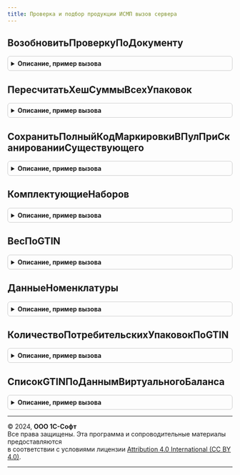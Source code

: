 ```yaml
---
title: Проверка и подбор продукции ИСМП вызов сервера
---
```



## ВозобновитьПроверкуПоДокументу
<details style="margin: 1em 0; padding: 0.5em; border: 1px solid #ccc; border-radius: 6px;">

<summary style="font-weight: bold; cursor: pointer;">Описание, пример вызова</summary>

```bsl

Функция ВозобновитьПроверкуПоДокументу(ДокументСсылка, ВидМаркируемойПродукции, Сценарий) Экспорт
```

Пример вызова
```bsl
Результат = ПроверкаИПодборПродукцииИСМПВызовСервера.ВозобновитьПроверкуПоДокументу(ДокументСсылка, ВидМаркируемойПродукции, Сценарий) 
```
</details>

## ПересчитатьХешСуммыВсехУпаковок
<details style="margin: 1em 0; padding: 0.5em; border: 1px solid #ccc; border-radius: 6px;">

<summary style="font-weight: bold; cursor: pointer;">Описание, пример вызова</summary>

```bsl

// Получает данные по хеш суммам для переданных упаковок. Возвращает таблицу с идентификаторами строк, требующих перемаркировки
//
// Параметры:
//	СтрокиДерева - Массив - содержит структуры с данными упаковок, для которых требуется получить хеш сумму:
//		* ИдентификаторСтроки - Число - идентификатор строки дерева маркируемой продукции
//		* ТипУпаковки - ПеречислениеСсылка.ТипыУпаковок - тип упаковки строки дерева маркируемой продукции
//		* СтатусПроверки - ПеречислениеСсылка.СтатусыПроверкиИПодбораИС - статус проверки строки дерева маркируемой продукции
//		* Штрихкод - Строка - значение штрихкода строки дерева маркируемой продукции
//		* ХешСумма - Строка - рассчитываемая хешсумма строки дерева маркируемой продукции
//		* ПодчиненныеСтроки - Массив - дочерние строки строки дерева маркируемой продукции
//	ПараметрыСканирования - См. ШтрихкодированиеОбщегоНазначенияИСКлиент.ПараметрыСканирования
//
// Возвращаемое значение:
//	Массив Из Структура - содержит структуры с данными строк, для которых требуется перемаркировка
//		* ИдентификаторВДереве - Число - идентификатор строки дерева маркируемой продукции
//		* ТребуетсяПеремаркировка - Булево - признак необходимости перемаркировки
//
Функция ПересчитатьХешСуммыВсехУпаковок(СтрокиДерева, ПараметрыСканирования = Неопределено) Экспорт
```

Пример вызова
```bsl
Результат = ПроверкаИПодборПродукцииИСМПВызовСервера.ПересчитатьХешСуммыВсехУпаковок(СтрокиДерева, ПараметрыСканирования);
```
</details>

## СохранитьПолныйКодМаркировкиВПулПриСканированииСуществующего
<details style="margin: 1em 0; padding: 0.5em; border: 1px solid #ccc; border-radius: 6px;">

<summary style="font-weight: bold; cursor: pointer;">Описание, пример вызова</summary>

```bsl

Процедура СохранитьПолныйКодМаркировкиВПулПриСканированииСуществующего(ДанныеШтрихкода, ПараметрыСканирования) Экспорт
```

Пример вызова
```bsl
ПроверкаИПодборПродукцииИСМПВызовСервера.СохранитьПолныйКодМаркировкиВПулПриСканированииСуществующего(ДанныеШтрихкода, ПараметрыСканирования) 
```
</details>

## КомплектующиеНаборов
<details style="margin: 1em 0; padding: 0.5em; border: 1px solid #ccc; border-radius: 6px;">

<summary style="font-weight: bold; cursor: pointer;">Описание, пример вызова</summary>

```bsl

Функция КомплектующиеНаборов(НоменклатураНабора, ХарактеристикаНабора, GTIN) Экспорт
```

Пример вызова
```bsl
Результат = ПроверкаИПодборПродукцииИСМПВызовСервера.КомплектующиеНаборов(НоменклатураНабора, ХарактеристикаНабора, GTIN) 
```
</details>

## ВесПоGTIN
<details style="margin: 1em 0; padding: 0.5em; border: 1px solid #ccc; border-radius: 6px;">

<summary style="font-weight: bold; cursor: pointer;">Описание, пример вызова</summary>

```bsl

Функция ВесПоGTIN(СписокGTIN, ПараметрыСканирования) Экспорт
```

Пример вызова
```bsl
Результат = ПроверкаИПодборПродукцииИСМПВызовСервера.ВесПоGTIN(СписокGTIN, ПараметрыСканирования) 
```
</details>

## ДанныеНоменклатуры
<details style="margin: 1em 0; padding: 0.5em; border: 1px solid #ccc; border-radius: 6px;">

<summary style="font-weight: bold; cursor: pointer;">Описание, пример вызова</summary>

```bsl

Функция ДанныеНоменклатуры(Номенклатура) Экспорт
```

Пример вызова
```bsl
Результат = ПроверкаИПодборПродукцииИСМПВызовСервера.ДанныеНоменклатуры(Номенклатура) 
```
</details>

## КоличествоПотребительскихУпаковокПоGTIN
<details style="margin: 1em 0; padding: 0.5em; border: 1px solid #ccc; border-radius: 6px;">

<summary style="font-weight: bold; cursor: pointer;">Описание, пример вызова</summary>

```bsl

Функция КоличествоПотребительскихУпаковокПоGTIN(ДанныеДляРасчетаПоGTIN, ВидМаркируемойПродукции, ПараметрыСканирования) Экспорт
```

Пример вызова
```bsl
Результат = ПроверкаИПодборПродукцииИСМПВызовСервера.КоличествоПотребительскихУпаковокПоGTIN(ДанныеДляРасчетаПоGTIN, ВидМаркируемойПродукции, ПараметрыСканирования) 
```
</details>

## СписокGTINПоДаннымВиртуальногоБаланса
<details style="margin: 1em 0; padding: 0.5em; border: 1px solid #ccc; border-radius: 6px;">

<summary style="font-weight: bold; cursor: pointer;">Описание, пример вызова</summary>

```bsl

Функция СписокGTINПоДаннымВиртуальногоБаланса(Организация, ВидПродукции, МассивGTIN) Экспорт
```

Пример вызова
```bsl
Результат = ПроверкаИПодборПродукцииИСМПВызовСервера.СписокGTINПоДаннымВиртуальногоБаланса(Организация, ВидПродукции, МассивGTIN) 
```
</details>

---

© 2024, **ООО 1С-Софт**  
Все права защищены. Эта программа и сопроводительные материалы предоставляются  
в соответствии с условиями лицензии [Attribution 4.0 International (CC BY 4.0)](https://creativecommons.org/licenses/by/4.0/legalcode).

---
